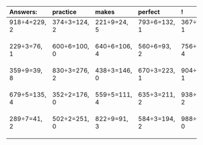 | Answers: | practice | makes | perfect | ! |
| :--- | :--- | :--- | :--- | :--- |
| 918÷4=229, 2 | 374÷3=124, 2 | 221÷9=24, 5 | 793÷6=132, 1 | 367÷2=183, 1 | 
|   |   |   |   |   | 
|   |   |   |   |   | 
|   |   |   |   |   | 
| 229÷3=76, 1 | 600÷6=100, 0 | 640÷6=106, 4 | 560÷6=93, 2 | 756÷8=94, 4 | 
|   |   |   |   |   | 
|   |   |   |   |   | 
|   |   |   |   |   | 
| 359÷9=39, 8 | 830÷3=276, 2 | 438÷3=146, 0 | 670÷3=223, 1 | 904÷7=129, 1 | 
|   |   |   |   |   | 
|   |   |   |   |   | 
|   |   |   |   |   | 
| 679÷5=135, 4 | 352÷2=176, 0 | 559÷5=111, 4 | 635÷3=211, 2 | 938÷8=117, 2 | 
|   |   |   |   |   | 
|   |   |   |   |   | 
|   |   |   |   |   | 
| 289÷7=41, 2 | 502÷2=251, 0 | 822÷9=91, 3 | 584÷3=194, 2 | 988÷4=247, 0 | 
|   |   |   |   |   | 
|   |   |   |   |   | 
|   |   |   |   |   | 
